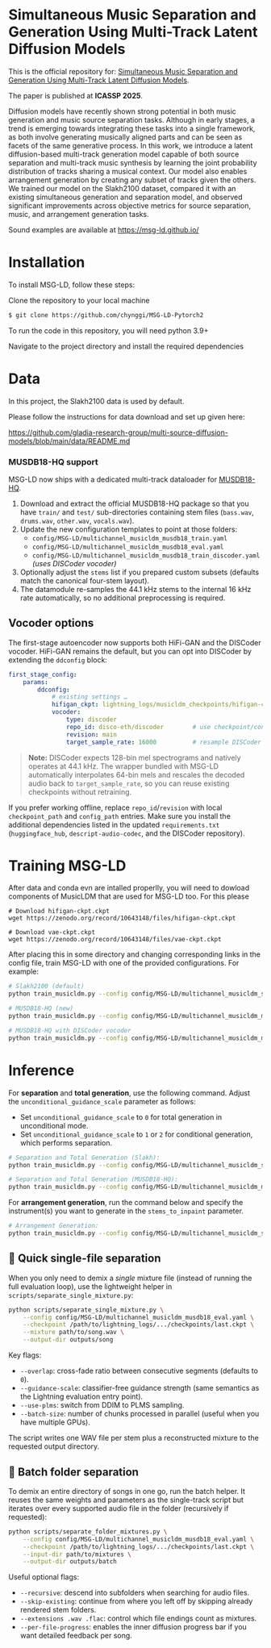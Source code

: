 # Simultaneous Music Separation and Generation Using Multi-Track Latent Diffusion Models

This is the official repository for: [Simultaneous Music Separation and Generation Using Multi-Track Latent Diffusion Models](https://arxiv.org/pdf/2409.12346).

The paper is published at **ICASSP 2025**.

Diffusion models have recently shown strong potential in both music generation and music source separation tasks. Although in early stages, a trend is emerging towards integrating these tasks into a single framework, as both involve generating musically aligned parts and can be seen as facets of the same generative process. In this work, we introduce a latent diffusion-based multi-track generation model capable of both source separation and multi-track music synthesis by learning the joint probability distribution of tracks sharing a musical context. Our model also enables arrangement generation by creating any subset of tracks given the others. We trained our model on the Slakh2100 dataset, compared it with an existing simultaneous generation and separation model, and observed significant improvements across objective metrics for source separation, music, and arrangement generation tasks. 

Sound examples are available at https://msg-ld.github.io/

# Installation

To install MSG-LD, follow these steps:

Clone the repository to your local machine
```bash
$ git clone https://github.com/chynggi/MSG-LD-Pytorch2
```

To run the code in this repository, you will need python 3.9+ 

Navigate to the project directory and install the required dependencies




# Data

In this project, the Slakh2100 data is used by default.

Please follow the instructions for data download and set up given here:

https://github.com/gladia-research-group/multi-source-diffusion-models/blob/main/data/README.md

### MUSDB18-HQ support

MSG-LD now ships with a dedicated multi-track dataloader for [MUSDB18-HQ](https://sigsep.github.io/datasets/musdb.html).

1. Download and extract the official MUSDB18-HQ package so that you have `train/` and `test/` sub-directories containing stem files (`bass.wav`, `drums.wav`, `other.wav`, `vocals.wav`).
2. Update the new configuration templates to point at those folders:
	- `config/MSG-LD/multichannel_musicldm_musdb18_train.yaml`
	- `config/MSG-LD/multichannel_musicldm_musdb18_eval.yaml`
	- `config/MSG-LD/multichannel_musicldm_musdb18_train_discoder.yaml` *(uses DISCoder vocoder)*
3. Optionally adjust the `stems` list if you prepared custom subsets (defaults match the canonical four-stem layout).
4. The datamodule re-samples the 44.1 kHz stems to the internal 16 kHz rate automatically, so no additional preprocessing is required.

## Vocoder options

The first-stage autoencoder now supports both HiFi-GAN and the DISCoder vocoder. HiFi-GAN remains the default, but you can opt into DISCoder by extending the `ddconfig` block:

```yaml
first_stage_config:
	params:
		ddconfig:
			# existing settings …
			hifigan_ckpt: lightning_logs/musicldm_checkpoints/hifigan-ckpt.ckpt
			vocoder:
				type: discoder
				repo_id: disco-eth/discoder        # use checkpoint/config paths for offline runs
				revision: main
				target_sample_rate: 16000          # resample DISCoder output to match the training rate
```

> **Note:** DISCoder expects 128-bin mel spectrograms and natively operates at 44.1 kHz. The wrapper bundled with MSG-LD automatically interpolates 64-bin mels and rescales the decoded audio back to `target_sample_rate`, so you can reuse existing checkpoints without retraining.

If you prefer working offline, replace `repo_id`/`revision` with local `checkpoint_path` and `config_path` entries. Make sure you install the additional dependencies listed in the updated `requirements.txt` (`huggingface_hub`, `descript-audio-codec`, and the DISCoder repository).

# Training MSG-LD

After data and conda evn are intalled properlly, you will need to dowload components of MusicLDM that are used for MSG-LD too. For this please 

```
# Download hifigan-ckpt.ckpt
wget https://zenodo.org/record/10643148/files/hifigan-ckpt.ckpt

# Download vae-ckpt.ckpt
wget https://zenodo.org/record/10643148/files/vae-ckpt.ckpt

```

After placing this in some directory and changing corresponding links in the config file, train MSG-LD with one of the provided configurations. For example:

```bash
# Slakh2100 (default)
python train_musicldm.py --config config/MSG-LD/multichannel_musicldm_slakh_3d_train.yaml

# MUSDB18-HQ (new)
python train_musicldm.py --config config/MSG-LD/multichannel_musicldm_musdb18_train.yaml

# MUSDB18-HQ with DISCoder vocoder
python train_musicldm.py --config config/MSG-LD/multichannel_musicldm_musdb18_train_discoder.yaml
```
<!-- 
# Checkpoints

Plase download checkpoints from:

```
# For un-conditional:
wget https://zenodo.org/records/13947715/files/2024-03-24T19-51-37_3_D_4_stems_slakh_uncond_ch%3D192_3e-05_.tar.gz?download=1

# For conditional:
wget https://zenodo.org/records/13947715/files/2024-03-25T00-55-31_3_D_4_stems_slakh_with_CALP_ch%3D192_3e-05_.tar.gz?download=1
``` -->

# Inference

For **separation** and **total generation**, use the following command. Adjust the `unconditional_guidance_scale` parameter as follows:
- Set `unconditional_guidance_scale` to `0` for total generation in unconditional mode.
- Set `unconditional_guidance_scale` to `1` or `2` for conditional generation, which performs separation.

```bash
# Separation and Total Generation (Slakh):
python train_musicldm.py --config config/MSG-LD/multichannel_musicldm_slakh_3d_eval.yaml

# Separation and Total Generation (MUSDB18-HQ):
python train_musicldm.py --config config/MSG-LD/multichannel_musicldm_musdb18_eval.yaml
```

For **arrangement generation**, run the command below and specify the instrument(s) you want to generate in the `stems_to_inpaint` parameter.

```bash
# Arrangement Generation:
python train_musicldm.py --config config/MSG-LD/multichannel_musicldm_slakh_3d_eval_inpaint.yaml
```

## 🔧 Quick single-file separation

When you only need to demix a *single* mixture file (instead of running the full
evaluation loop), use the lightweight helper in `scripts/separate_single_mixture.py`:

```bash
python scripts/separate_single_mixture.py \
	--config config/MSG-LD/multichannel_musicldm_musdb18_eval.yaml \
	--checkpoint /path/to/lightning_logs/.../checkpoints/last.ckpt \
	--mixture path/to/song.wav \
	--output-dir outputs/song
```

Key flags:

- `--overlap`: cross-fade ratio between consecutive segments (defaults to `0`).
- `--guidance-scale`: classifier-free guidance strength (same semantics as the
	Lightning evaluation entry point).
- `--use-plms`: switch from DDIM to PLMS sampling.
- `--batch-size`: number of chunks processed in parallel (useful when you have
	multiple GPUs).

The script writes one WAV file per stem plus a reconstructed mixture to the
requested output directory.

## 🚀 Batch folder separation

To demix an entire directory of songs in one go, run the batch helper. It
reuses the same weights and parameters as the single-track script but iterates
over every supported audio file in the folder (recursively if requested):

```bash
python scripts/separate_folder_mixtures.py \
	--config config/MSG-LD/multichannel_musicldm_musdb18_eval.yaml \
	--checkpoint /path/to/lightning_logs/.../checkpoints/last.ckpt \
	--input-dir path/to/mixtures \
	--output-dir outputs/batch
```

Useful optional flags:

- `--recursive`: descend into subfolders when searching for audio files.
- `--skip-existing`: continue from where you left off by skipping already
	rendered stem folders.
- `--extensions .wav .flac`: control which file endings count as mixtures.
- `--per-file-progress`: enables the inner diffusion progress bar if you want
	detailed feedback per song.

